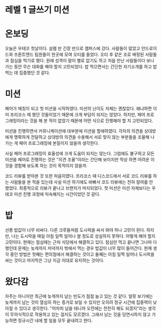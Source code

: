 # 레벨 1 글쓰기 미션

# 온보딩

오늘은 우테코 첫날이다. 설렘 반 긴장 반으로 캠퍼스에 갔다. 사람들이 많았고 안드로이드와 프론트엔드 팀원들이 한곳에 모여 오티를 들었다. 오티 후 같은 조로 배정된 사람들과 점심을 먹기로 했다. 원래 성격이 말이 별로 없기도 하고 처음 만난 사람들이다 보니 가는 동안 무슨 대화를 해야 할지 고민되었다. 밥 먹으면서는 간단한 자기소개를 하고 밥 먹는 데 집중했던 것 같다.

# 미션

페어가 매칭이 되고 첫 미션을 시작하였다. 미션의 난이도 자체는 괜찮았다. 왜냐하면 이미 프리코스 때 했던 것들이었기 때문에 크게 부담이 되지는 않았다. 하지만, 페어 프로그래밍이라는 것을 해 본 적이 없었기 때문에 어떤 식으로 진행해야 할 지 고민되었다.

미션을 진행하면서 커뮤니케이션에 대부분에 미션을 할애하였다. 각자의 의견을 상대방에게 명확하게 전달하고 상대방의 의견을 수용해서 서로 맞지 않는 부분들을 조율해 나가는 게 페어 프로그래밍에 본질이지 않을까 생각한다.

사실 페어 프로그래밍이 효율성에 크게 도움이 되지는 않는다. 그럼에도 불구하고 모든 미션을 페어로 진행하는 것은 "의견 조율"이라는 간단해 보이지만 막상 하면 어려운 이것을 경험해 보도록 하는 것이 목적이지 않을까.

코드 리뷰를 받아본 것 또한 처음이였다. 프리코스 때 디스코드에서 서로 코드 리뷰를 하는 사람들을 본 적을 있는데 사실 미션 하기에도 바빠서 코드 리뷰에는 전혀 참여를 안 했었다. 최종적으로 리뷰가 끝나고 브랜치가 머지되었다. 첫 미션은 미션 자체보다는 우테코 미션 진행 과정에 익숙해지는 시간이었던 것 같다.

# 밥

선릉 밥값이 너무 비싸다. 다른 크루들처럼 도시락을 싸서 와야 하나 고민이 된다. 하지만, 나는 도시락을 매일 아침 일찍 일어나 쌀 정도로 성실하지 못하다. 어떻게 해야 할지 고민이다. 현재는 점심때는 근처 식당에서 해결하고 있다. 점심만 먹고 끝나면 그나마 다행인데 문제는 늦게까지 저녁까지 밖에서 먹는 경우 밥값이 너무 많이 들어간다. 현재 생각 중인 방법은 첫째는 편의점에서 해결하는 것이고 둘째는 아침 일찍 일어나 도시락을 싸는 것이고 마지막은 그냥 지금 이대로 유지하는 것이다.

# 왔다감

자주는 아니지만 최근에 늦게까지 남는 빈도가 점점 늘고 있는 것 같다. 얼핏 보기에는 늦게까지 남는 것이 열심히 하는 증거로 보일 수 있지만 오히려 정규 시간에 집중력이 낮아질 수 있다고 생각한다. "어차피 남을 테니까 오전에는 천천히 해도 되겠지"라는 생각이 무의식적으로 작용하고 있는 걸지도 모르겠다. 그래서 남는 것을 당연시하지 않고 가능하면 정규시간 내에 할 일을 모두 끝내려고 한다.
